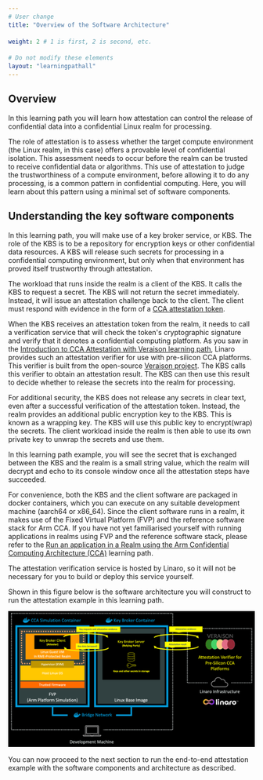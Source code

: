 ```yaml
---
# User change
title: "Overview of the Software Architecture"

weight: 2 # 1 is first, 2 is second, etc.

# Do not modify these elements
layout: "learningpathall"
---
```


## Overview 
In this learning path you will learn how attestation can control the release of confidential data into a confidential Linux realm for processing.

The role of attestation is to assess whether the target compute environment (the Linux realm, in this case) offers a provable level of confidential isolation. This assessment needs to occur before the realm can be trusted to receive confidential data or algorithms. This use of attestation to judge the trustworthiness of a compute environment, before allowing it to do any processing, is a common pattern in confidential computing. Here, you will learn about this pattern using a minimal set of software components.

## Understanding the key software components 
In this learning path, you will make use of a key broker service, or KBS. The role of the KBS is to be a repository for encryption keys or other confidential data resources. A KBS will release such secrets for processing in a confidential computing environment, but only when that environment has proved itself trustworthy through attestation.

The workload that runs inside the realm is a client of the KBS. It calls the KBS to request a secret. The KBS will not return the secret immediately. Instead, it will issue an attestation challenge back to the client. The client must respond with evidence in the form of a [CCA attestation token](/learning-paths/servers-and-cloud-computing/cca-container/cca-container/#obtain-a-cca-attestation-token-from-the-virtual-guest-in-a-realm).

When the KBS receives an attestation token from the realm, it needs to call a verification service that will check the token's cryptographic signature and verify that it denotes a confidential computing platform. As you saw in the [Introduction to CCA Attestation with Veraison learning path](/learning-paths/servers-and-cloud-computing/cca-veraison), Linaro provides such an attestation verifier for use with pre-silicon CCA platforms. This verifier is built from the open-source [Veraison project](https://github.com/veraison). The KBS calls this verifier to obtain an attestation result. The KBS can then use this result to decide whether to release the secrets into the realm for processing.

For additional security, the KBS does not release any secrets in clear text, even after a successful verification of the attestation token. Instead, the realm provides an additional public encryption key to the KBS. This is known as a wrapping key. The KBS will use this public key to encrypt(wrap) the secrets. The client workload inside the realm is then able to use its own private key to unwrap the secrets and use them.

In this learning path example, you will see the secret that is exchanged between the KBS and the realm is a small string value, which the realm will decrypt and echo to its console window once all the attestation steps have succeeded.

For convenience, both the KBS and the client software are packaged in docker containers, which you can execute on any suitable development machine (aarch64 or x86_64). Since the client software runs in a realm, it makes use of the Fixed Virtual Platform (FVP) and the reference software stack for Arm CCA. If you have not yet familiarised yourself with running applications in realms using FVP and the reference software stack, please refer to the [Run an application in a Realm using the Arm Confidential Computing Architecture (CCA)](/learning-paths/servers-and-cloud-computing/cca-container) learning path.

The attestation verification service is hosted by Linaro, so it will not be necessary for you to build or deploy this service yourself.

Shown in this figure below is the software architecture you will construct to run the attestation example in this learning path.

![cca-essentials](cca-essentials.png)

You can now proceed to the next section to run the end-to-end attestation example with the software components and architecture as described.
